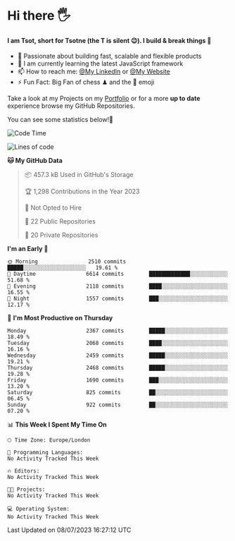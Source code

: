 # Hi there :raised_hand_with_fingers_splayed:
#### I am Tsot, short for Tsotne (the T is silent :wink:). I build & break things :space_invader:
- :telescope: Passionate about building fast, scalable and flexible products
- :seedling: I am currently learning the latest JavaScript framework 
- :mailbox: How to reach me: [@My LinkedIn](https://www.linkedin.com/in/tsotne-gvadzabia/) or [@My Website](https://tsotne.co.uk/contact)
- :zap: Fun Fact: Big Fan of chess ♟ and the 👾 emoji

Take a look at my Projects on my [Portfolio](https://tsotne.co.uk/) or for a more **up to date** experience browse my GitHub Repositories.

You can see some statistics below!:space_invader:
<!--START_SECTION:waka-->
![Code Time](http://img.shields.io/badge/Code%20Time-761%20hrs%202%20mins-blue)

![Lines of code](https://img.shields.io/badge/From%20Hello%20World%20I%27ve%20Written-6.5%20million%20lines%20of%20code-blue)

**🐱 My GitHub Data** 

> 📦 457.3 kB Used in GitHub's Storage 
 > 
> 🏆 1,298 Contributions in the Year 2023
 > 
> 🚫 Not Opted to Hire
 > 
> 📜 22 Public Repositories 
 > 
> 🔑 20 Private Repositories 
 > 
**I'm an Early 🐤** 

```text
🌞 Morning                2510 commits        █████░░░░░░░░░░░░░░░░░░░░   19.61 % 
🌆 Daytime                6614 commits        █████████████░░░░░░░░░░░░   51.68 % 
🌃 Evening                2118 commits        ████░░░░░░░░░░░░░░░░░░░░░   16.55 % 
🌙 Night                  1557 commits        ███░░░░░░░░░░░░░░░░░░░░░░   12.17 % 
```
📅 **I'm Most Productive on Thursday** 

```text
Monday                   2367 commits        █████░░░░░░░░░░░░░░░░░░░░   18.49 % 
Tuesday                  2068 commits        ████░░░░░░░░░░░░░░░░░░░░░   16.16 % 
Wednesday                2459 commits        █████░░░░░░░░░░░░░░░░░░░░   19.21 % 
Thursday                 2468 commits        █████░░░░░░░░░░░░░░░░░░░░   19.28 % 
Friday                   1690 commits        ███░░░░░░░░░░░░░░░░░░░░░░   13.20 % 
Saturday                 825 commits         ██░░░░░░░░░░░░░░░░░░░░░░░   06.45 % 
Sunday                   922 commits         ██░░░░░░░░░░░░░░░░░░░░░░░   07.20 % 
```


📊 **This Week I Spent My Time On** 

```text
🕑︎ Time Zone: Europe/London

💬 Programming Languages: 
No Activity Tracked This Week

🔥 Editors: 
No Activity Tracked This Week

🐱‍💻 Projects: 
No Activity Tracked This Week

💻 Operating System: 
No Activity Tracked This Week
```


 Last Updated on 08/07/2023 16:27:12 UTC
<!--END_SECTION:waka-->
